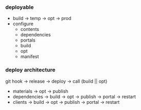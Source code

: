 ### deployable
- build -> temp -> opt -> prod
- configure
  - contents
  - dependencies
  - portals
  - build
  - opt
  - manifest

### deploy architecture
git hook -> release -> deploy -> call (build || opt)
  - materials -> opt -> publish
  - dependencies -> build -> opt -> publish -> portal -> restart
  - clients -> build -> opt -> publish -> portal -> restart
